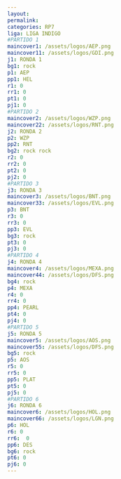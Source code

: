 ```yaml
---
layout: 
permalink: 
categories: RP7
liga: LIGA INDIGO
#PARTIDO 1
maincover1: /assets/logos/AEP.png
maincover11: /assets/logos/GDI.png
j1: RONDA 1
bg1: rock
p1: AEP
pp1: HEL
r1: 0
rr1: 0
pt1: 0
pj1: 0
#PARTIDO 2
maincover2: /assets/logos/WZP.png
maincover22: /assets/logos/RNT.png
j2: RONDA 2
p2: WZP
pp2: RNT
bg2: rock rock
r2: 0
rr2: 0
pt2: 0
pj2: 0
#PARTIDO 3
j3: RONDA 3
maincover3: /assets/logos/BNT.png
maincover33: /assets/logos/EVL.png
p3: BNT
r3: 0
rr3: 0
pp3: EVL
bg3: rock
pt3: 0
pj3: 0
#PARTIDO 4
j4: RONDA 4
maincover4: /assets/logos/MEXA.png
maincover44: /assets/logos/DFS.png
bg4: rock 
p4: MEXA
r4: 0
rr4: 0
pp4: PEARL
pt4: 0
pj4: 0
#PARTIDO 5
j5: RONDA 5
maincover5: /assets/logos/AOS.png
maincover55: /assets/logos/DFS.png
bg5: rock 
p5: AOS
r5: 0
rr5: 0
pp5: PLAT
pt5: 0
pj5: 0
#PARTIDO 6
j6: RONDA 6
maincover6: /assets/logos/HOL.png
maincover66: /assets/logos/LGN.png
p6: HOL
r6: 0
rr6:  0
pp6: DES
bg6: rock
pt6: 0
pj6: 0
---
```

